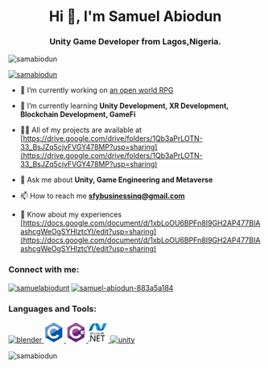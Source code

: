<h1 align="center">Hi 👋, I'm Samuel Abiodun</h1>
<h3 align="center">Unity Game Developer from Lagos,Nigeria.</h3>

<p align="left"> <img src="https://komarev.com/ghpvc/?username=samabiodun&label=Profile%20views&color=0e75b6&style=flat" alt="samabiodun" /> </p>

<p align="left"> <a href="https://github.com/ryo-ma/github-profile-trophy"><img src="https://github-profile-trophy.vercel.app/?username=samabiodun" alt="samabiodun" /></a> </p>

- 🔭 I’m currently working on [an open world RPG](https://drive.google.com/drive/folders/16WeeZ9P2cB0O0ZlW-h5kMsKRCUhUqh99?usp=sharing)

- 🌱 I’m currently learning **Unity Development, XR Development, Blockchain Development, GameFi**

- 👨‍💻 All of my projects are available at [https://drive.google.com/drive/folders/1Qb3aPrLOTN-33_BsJZq5cjvFVGY478MP?usp=sharing](https://drive.google.com/drive/folders/1Qb3aPrLOTN-33_BsJZq5cjvFVGY478MP?usp=sharing)

- 💬 Ask me about **Unity, Game Engineering and Metaverse**

- 📫 How to reach me **sfybusinessinq@gmail.com**

- 📄 Know about my experiences [https://docs.google.com/document/d/1xbLoOU6BPFn8I9GH2AP477BIAashcgWeOgSYHlztcYI/edit?usp=sharing](https://docs.google.com/document/d/1xbLoOU6BPFn8I9GH2AP477BIAashcgWeOgSYHlztcYI/edit?usp=sharing)

<h3 align="left">Connect with me:</h3>
<p align="left">
<a href="https://twitter.com/samuelabiodunt" target="blank"><img align="center" src="https://raw.githubusercontent.com/rahuldkjain/github-profile-readme-generator/master/src/images/icons/Social/twitter.svg" alt="samuelabiodunt" height="30" width="40" /></a>
<a href="https://linkedin.com/in/samuel-abiodun-883a5a184" target="blank"><img align="center" src="https://raw.githubusercontent.com/rahuldkjain/github-profile-readme-generator/master/src/images/icons/Social/linked-in-alt.svg" alt="samuel-abiodun-883a5a184" height="30" width="40" /></a>
</p>

<h3 align="left">Languages and Tools:</h3>
<p align="left"> <a href="https://www.blender.org/" target="_blank" rel="noreferrer"> <img src="https://download.blender.org/branding/community/blender_community_badge_white.svg" alt="blender" width="40" height="40"/> </a> <a href="https://www.cprogramming.com/" target="_blank" rel="noreferrer"> <img src="https://raw.githubusercontent.com/devicons/devicon/master/icons/c/c-original.svg" alt="c" width="40" height="40"/> </a> <a href="https://www.w3schools.com/cs/" target="_blank" rel="noreferrer"> <img src="https://raw.githubusercontent.com/devicons/devicon/master/icons/csharp/csharp-original.svg" alt="csharp" width="40" height="40"/> </a> <a href="https://dotnet.microsoft.com/" target="_blank" rel="noreferrer"> <img src="https://raw.githubusercontent.com/devicons/devicon/master/icons/dot-net/dot-net-original-wordmark.svg" alt="dotnet" width="40" height="40"/> </a> <a href="https://unity.com/" target="_blank" rel="noreferrer"> <img src="https://www.vectorlogo.zone/logos/unity3d/unity3d-icon.svg" alt="unity" width="40" height="40"/> </a> </p>

<p><img align="center" src="https://github-readme-stats.vercel.app/api/top-langs?username=samabiodun&show_icons=true&locale=en&layout=compact" alt="samabiodun" /></p>
